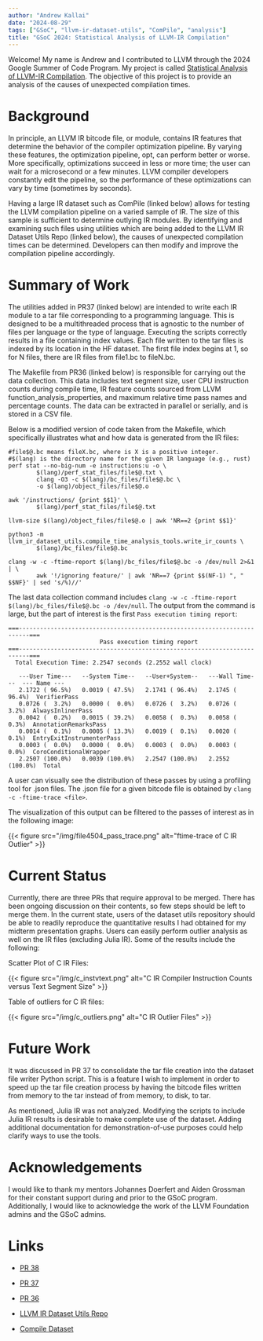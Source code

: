 ```yaml
---
author: "Andrew Kallai"
date: "2024-08-29"
tags: ["GSoC", "llvm-ir-dataset-utils", "ComPile", "analysis"]
title: "GSoC 2024: Statistical Analysis of LLVM-IR Compilation"
---
```


Welcome! My name is Andrew and I contributed to LLVM through the 2024 Google Summer of Code Program. My project is called [Statistical Analysis of LLVM-IR Compilation](https://summerofcode.withgoogle.com/programs/2024/projects/hquDyVBK). The objective of this project is to provide an analysis of the causes of unexpected compilation times.

# Background

In principle, an LLVM IR bitcode file, or module, contains IR features that determine the behavior of the compiler optimization pipeline. By varying these features, the optimization pipeline, opt, can perform better or worse. More specifically, optimizations succeed in less or more time; the user can wait for a microsecond or a few minutes. LLVM compiler developers constantly edit the pipeline, so the performance of these optimizations can vary by time (sometimes by seconds).

Having a large IR dataset such as ComPile (linked below) allows for testing the LLVM compilation pipeline on a varied sample of IR. The size of this sample is sufficient to determine outlying IR modules. By identifying and examining such files using utilities which are being added to the LLVM IR Dataset Utils Repo (linked below), the causes of unexpected compilation times can be determined. Developers can then modify and improve the compilation pipeline accordingly.

# Summary of Work

The utilities added in PR37 (linked below) are intended to write each IR module to a tar file corresponding to a programming language. This is designed to be a multithreaded process that is agnostic to the number of files per language or the type of language. Executing the scripts correctly results in a file containing index values. Each file written to the tar files is indexed by its location in the HF dataset. The first file index begins at 1, so for N files, there are IR files from file1.bc to fileN.bc. 

The Makefile from PR36 (linked below) is responsible for carrying out the data collection. This data includes text segment size, user CPU instruction counts during compile time, IR feature counts sourced from LLVM function_analysis_properties, and maximum relative time pass names and percentage counts. The data can be extracted in parallel or serially, and is stored in a CSV file.

Below is a modified version of code taken from the Makefile, which specifically illustrates what and how data is generated from the IR files:

```shell
#file$@.bc means fileX.bc, where is X is a positive integer.
#$(lang) is the directory name for the given IR language (e.g., rust)
perf stat --no-big-num -e instructions:u -o \
		$(lang)/perf_stat_files/file$@.txt \
		clang -O3 -c $(lang)/bc_files/file$@.bc \
		-o $(lang)/object_files/file$@.o

awk '/instructions/ {print $$1}' \
		$(lang)/perf_stat_files/file$@.txt

llvm-size $(lang)/object_files/file$@.o | awk 'NR==2 {print $$1}'

python3 -m llvm_ir_dataset_utils.compile_time_analysis_tools.write_ir_counts \
		$(lang)/bc_files/file$@.bc

clang -w -c -ftime-report $(lang)/bc_files/file$@.bc -o /dev/null 2>&1 | \
		awk '!/ignoring feature/' | awk 'NR==7 {print $$(NF-1) ", " $$NF}' | sed 's/%)//'
```

The last data collection command includes `clang -w -c -ftime-report $(lang)/bc_files/file$@.bc -o /dev/null`. The output from the command is large, but the part of interest is the first `Pass execution timing report`: 

```text
===-------------------------------------------------------------------------===
                          Pass execution timing report
===-------------------------------------------------------------------------===
  Total Execution Time: 2.2547 seconds (2.2552 wall clock)

   ---User Time---   --System Time--   --User+System--   ---Wall Time---  --- Name ---
   2.1722 ( 96.5%)   0.0019 ( 47.5%)   2.1741 ( 96.4%)   2.1745 ( 96.4%)  VerifierPass
   0.0726 (  3.2%)   0.0000 (  0.0%)   0.0726 (  3.2%)   0.0726 (  3.2%)  AlwaysInlinerPass
   0.0042 (  0.2%)   0.0015 ( 39.2%)   0.0058 (  0.3%)   0.0058 (  0.3%)  AnnotationRemarksPass
   0.0014 (  0.1%)   0.0005 ( 13.3%)   0.0019 (  0.1%)   0.0020 (  0.1%)  EntryExitInstrumenterPass
   0.0003 (  0.0%)   0.0000 (  0.0%)   0.0003 (  0.0%)   0.0003 (  0.0%)  CoroConditionalWrapper
   2.2507 (100.0%)   0.0039 (100.0%)   2.2547 (100.0%)   2.2552 (100.0%)  Total
```

A user can visually see the distribution of these passes by using a profiling tool for .json files. The .json file for a given bitcode file is obtained by `clang -c -ftime-trace <file>`.

The visualization of this output can be filtered to the passes of interest as in the following image:

{{< figure src="/img/file4504_pass_trace.png" alt="ftime-trace of C IR Outlier" >}}

# Current Status 

Currently, there are three PRs that require approval to be merged. There has been ongoing discussion on their contents, so few steps should be left to merge them.
In the current state, users of the dataset utils repository should be able to readily reproduce the quantitative results I had obtained for my midterm presentation graphs. Users can easily perform outlier analysis as well on the IR files (excluding Julia IR). Some of the results include the following:

Scatter Plot of C IR Files:

{{< figure src="/img/c_instvtext.png" alt="C IR Compiler Instruction Counts versus Text Segment Size" >}}

Table of outliers for C IR files:

{{< figure src="/img/c_outliers.png" alt="C IR Outlier Files" >}}

# Future Work

It was discussed in PR 37 to consolidate the tar file creation into the dataset file writer Python script. This is a feature I wish to implement in order to speed up the tar file creation process by having the bitcode files written from memory to the tar instead of from memory, to disk, to tar.

As mentioned, Julia IR was not analyzed. Modifying the scripts to include Julia IR results is desirable to make complete use of the dataset.
Adding additional documentation for demonstration-of-use purposes could help clarify ways to use the tools.


# Acknowledgements

I would like to thank my mentors Johannes Doerfert and Aiden Grossman for their constant support during and prior to the GSoC program. Additionally, I would like to acknowledge the work of the LLVM Foundation admins and the GSoC admins.

# Links
* [PR 38](https://github.com/llvm-ml/llvm-ir-dataset-utils/pull/38)

* [PR 37](https://github.com/llvm-ml/llvm-ir-dataset-utils/pull/37)

* [PR 36](https://github.com/llvm-ml/llvm-ir-dataset-utils/pull/36)

* [LLVM IR Dataset Utils Repo](https://github.com/llvm-ml/llvm-ir-dataset-utils)

* [Compile Dataset](https://huggingface.co/datasets/llvm-ml/ComPile)
